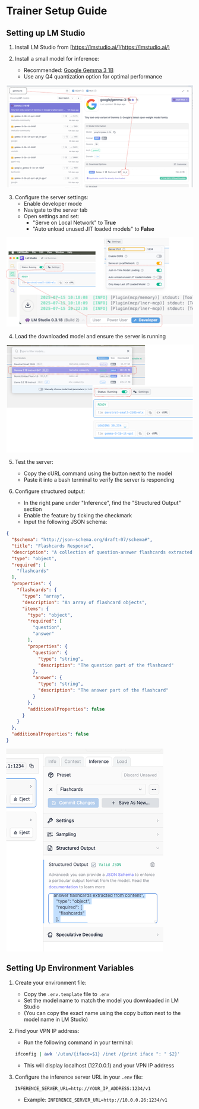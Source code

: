 # Trainer Setup Guide

## Setting up LM Studio

1. Install LM Studio from [https://lmstudio.ai/](https://lmstudio.ai/)

2. Install a small model for inference:
   - Recommended: [Google Gemma 3 1B](https://lmstudio.ai/models/google/gemma-3-1b)
   - Use any Q4 quantization option for optimal performance

![LM Studio Model Download](assets/lmStudioModelDownload.png)

3. Configure the server settings:
   - Enable developer mode
   - Navigate to the server tab
   - Open settings and set:
     - "Serve on Local Network" to **True**
     - "Auto unload unused JIT loaded models" to **False**

![LM Studio Settings](assets/lmStudioSettings.png)

4. Load the downloaded model and ensure the server is running

![LM Studio Enable Server](assets/lmStudioEnableServer.png)

5. Test the server:
   - Copy the cURL command using the button next to the model
   - Paste it into a bash terminal to verify the server is responding

6. Configure structured output:
   - In the right pane under "Inference", find the "Structured Output" section
   - Enable the feature by ticking the checkmark
   - Input the following JSON schema:

```json
{
  "$schema": "http://json-schema.org/draft-07/schema#",
  "title": "Flashcards Response",
  "description": "A collection of question-answer flashcards extracted from content",
  "type": "object",
  "required": [
    "flashcards"
  ],
  "properties": {
    "flashcards": {
      "type": "array",
      "description": "An array of flashcard objects",
      "items": {
        "type": "object",
        "required": [
          "question",
          "answer"
        ],
        "properties": {
          "question": {
            "type": "string",
            "description": "The question part of the flashcard"
          },
          "answer": {
            "type": "string",
            "description": "The answer part of the flashcard"
          }
        },
        "additionalProperties": false
      }
    }
  },
  "additionalProperties": false
}
```

![img.png](assets/lmStudioInferenceSchema.png)

## Setting Up Environment Variables

1. Create your environment file:
   - Copy the `.env.template` file to `.env`
   - Set the model name to match the model you downloaded in LM Studio
   - (You can copy the exact name using the copy button next to the model name in LM Studio)

2. Find your VPN IP address:
   - Run the following command in your terminal:
   ```bash
   ifconfig | awk '/utun/{iface=$1} /inet /{print iface ": " $2}'
   ```
   - This will display localhost (127.0.0.1) and your VPN IP address

3. Configure the inference server URL in your `.env` file:
   ```
   INFERENCE_SERVER_URL=http://YOUR_IP_ADDRESS:1234/v1
   ```
   - Example: `INFERENCE_SERVER_URL=http://10.0.0.26:1234/v1`
